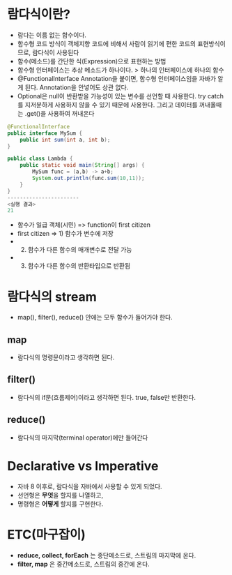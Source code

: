 # 람다식이란?
- 람다는 이름 없는 함수이다.
- 함수형 코드 방식이 객체지향 코드에 비해서 사람이 읽기에 편한 코드의 표현방식이므로, 람다식이 사용된다 
- 함수(메소드)를 간단한 식(Expression)으로 표현하는 방법
- 함수형 인터페이스는 추상 메소드가 하나이다. >  하나의 인터페이스에 하나의 함수
- @FunctionalInterface Annotation을 붙이면, 함수형 인터페이스임을 자바가 알게 된다. Annotation을 안넣어도 상관 없다.
- Optional은 null이 반환받을 가능성이 있는 변수를 선언할 때 사용한다. try catch를 지저분하게 사용하지 않을 수 있기 때문에 사용한다. 그리고 데이터를 꺼내올때는 .get()을 사용하여 꺼내온다
 
```java
@FunctionalInterface
public interface MySum { 
    public int sum(int a, int b);
}

public class Lambda {
    public static void main(String[] args) {
        MySum func = (a,b) -> a+b;
        System.out.println(func.sum(10,11));
    }
}
-----------------------
<실행 결과>
21
```

- 함수가 일급 객체(시민) => function이 first citizen
- first citizen => 1) 함수가 변수에 저장
- 2) 함수가 다른 함수의 매개변수로 전달 가능
- 3) 함수가 다른 함수의 반환타입으로 반환됨


# 람다식의 stream
- map(), filter(), reduce() 안에는 모두 함수가 들어가야 한다.
## map
- 람다식의 명령문이라고 생각하면 된다.
## filter()
- 람다식의 if문(흐름제어)이라고 생각하면 된다. true, false만 반환한다.
## reduce()
- 람다식의 마지막(terminal operator)에만 들어간다


# Declarative vs Imperative
- 자바 8 이후로, 람다식을 자바에서 사용할 수 있게 되었다.
- 선언형은 <strong>무엇</strong>을 할지를 나열하고,
- 명령형은 <strong>어떻게</strong> 할지를 구현한다.

# ETC(마구잡이)
- <strong>reduce, collect, forEach</strong> 는 종단메소드로, 스트림의 마지막에 온다.
- <strong>filter, map</strong> 은 중간메소드로, 스트림의 중간에 온다.